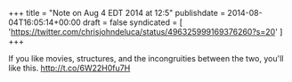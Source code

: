 +++
title = "Note on Aug 4 EDT 2014 at 12:5"
publishdate = 2014-08-04T16:05:14+00:00
draft = false
syndicated = [ 'https://twitter.com/chrisjohndeluca/status/496325999169376260?s=20' ]
+++

If you like movies, structures, and the incongruities between the two, you'll like this. http://t.co/6W22H0fu7H
